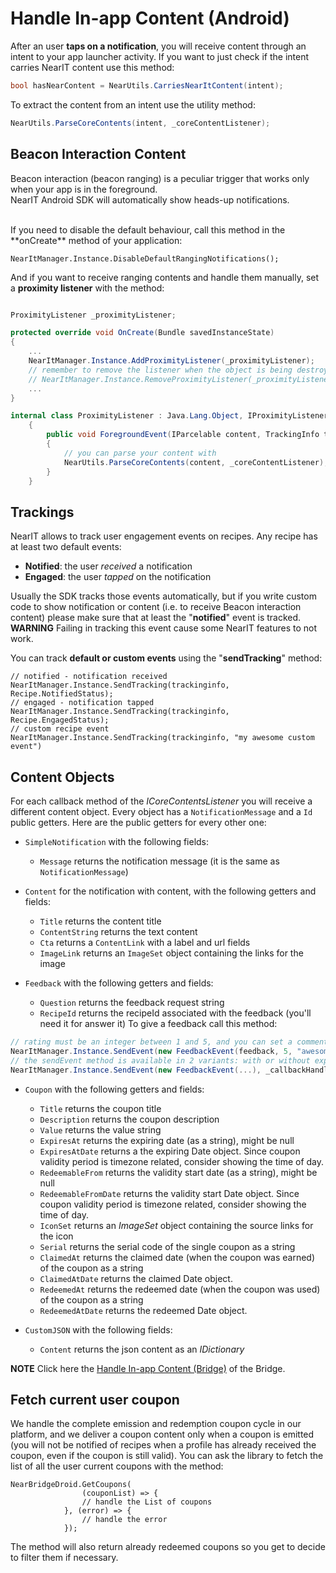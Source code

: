 # Handle In-app Content (Android)

After an user **taps on a notification**, you will receive content through an intent to your app launcher activity. If you want to just check if the intent carries NearIT content use this method:
```csharp
bool hasNearContent = NearUtils.CarriesNearItContent(intent);
```
To extract the content from an intent use the utility method:
```csharp
NearUtils.ParseCoreContents(intent, _coreContentListener);
```

## Beacon Interaction Content
Beacon interaction (beacon ranging) is a peculiar trigger that works only when your app is in the foreground.
<br>
NearIT Android SDK will automatically show heads-up notifications.

<br>
If you need to disable the default behaviour, call this method in the **onCreate** method of your application:

```
NearItManager.Instance.DisableDefaultRangingNotifications();
```

And if you want to receive ranging contents and handle them manually, set a **proximity listener** with the method:

```csharp

ProximityListener _proximityListener;

protected override void OnCreate(Bundle savedInstanceState)
{
    ...
    NearItManager.Instance.AddProximityListener(_proximityListener);
    // remember to remove the listener when the object is being destroyed with
    // NearItManager.Instance.RemoveProximityListener(_proximityListener);
    ...
}

internal class ProximityListener : Java.Lang.Object, IProximityListener
    {
        public void ForegroundEvent(IParcelable content, TrackingInfo trackinginfo)
        {
            // you can parse your content with
            NearUtils.ParseCoreContents(content, _coreContentListener);
        }
    }
```

## Trackings

NearIT allows to track user engagement events on recipes. Any recipe has at least two default events:

  - **Notified**: the user *received* a notification
  - **Engaged**: the user *tapped* on the notification

Usually the SDK tracks those events automatically, but if you write custom code to show notification or content (i.e. to receive Beacon interaction content) please make sure that at least the "**notified**" event is tracked.
<br>**WARNING** Failing in tracking this event cause some NearIT features to not work.


You can track **default or custom events** using the "**sendTracking**" method:
```
// notified - notification received
NearItManager.Instance.SendTracking(trackinginfo, Recipe.NotifiedStatus);
// engaged - notification tapped
NearItManager.Instance.SendTracking(trackinginfo, Recipe.EngagedStatus);
// custom recipe event
NearItManager.Instance.SendTracking(trackinginfo, "my awesome custom event")
```

## Content Objects

For each callback method of the *ICoreContentsListener* you will receive a different content object.
Every object has a `NotificationMessage` and a `Id` public getters.
Here are the public getters for every other one:

- `SimpleNotification` with the following fields:
    - `Message` returns the notification message (it is the same as `NotificationMessage`)

- `Content` for the notification with content, with the following getters and fields:
    - `Title` returns the content title
    - `ContentString` returns the text content
    - `Cta` returns a `ContentLink`  with a label and url fields
    - `ImageLink` returns an `ImageSet` object containing the links for the image

- `Feedback` with the following getters and fields:
    - `Question` returns the feedback request string
    - `RecipeId` returns the recipeId associated with the feedback (you'll need it for answer it)
To give a feedback call this method:
```csharp
// rating must be an integer between 1 and 5, and you can set a comment string.
NearItManager.Instance.SendEvent(new FeedbackEvent(feedback, 5, "awesome"));
// the sendEvent method is available in 2 variants: with or without explicit callback handler. Example:
NearItManager.Instance.SendEvent(new FeedbackEvent(...), _callbackHandler);
```

- `Coupon` with the following getters and fields:
    - `Title` returns the coupon title
    - `Description` returns the coupon description
    - `Value` returns the value string
    - `ExpiresAt` returns the expiring date (as a string), might be null
    - `ExpiresAtDate` returns a the expiring Date object. Since coupon validity period is timezone related, consider showing the time of day.
    - `RedeemableFrom` returns the validity start date (as a string), might be null
    - `RedeemableFromDate` returns the validity start Date object. Since coupon validity period is timezone related, consider showing the time of day.
    - `IconSet` returns an *ImageSet* object containing the source links for the icon
    - `Serial` returns the serial code of the single coupon as a string
    - `ClaimedAt` returns the claimed date (when the coupon was earned) of the coupon as a string
    - `ClaimedAtDate` returns the claimed Date object.
    - `RedeemedAt` returns the redeemed date (when the coupon was used) of the coupon as a string
    - `RedeemedAtDate` returns the redeemed Date object.

- `CustomJSON` with the following fields:
    - `Content` returns the json content as an *IDictionary*
    
**NOTE** Click here the [Handle In-app Content (Bridge)](../bridge/handle-content.md) of the Bridge.

## Fetch current user coupon

We handle the complete emission and redemption coupon cycle in our platform, and we deliver a coupon content only when a coupon is emitted (you will not be notified of recipes when a profile has already received the coupon, even if the coupon is still valid).
You can ask the library to fetch the list of all the user current coupons with the method:
```
NearBridgeDroid.GetCoupons(
                (couponList) => {
                // handle the List of coupons
            }, (error) => {
                // handle the error
            });
```

The method will also return already redeemed coupons so you get to decide to filter them if necessary.
